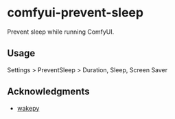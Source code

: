 # comfyui-prevent-sleep

Prevent sleep while running ComfyUI.

## Usage  

Settings > PreventSleep > Duration, Sleep, Screen Saver 

## Acknowledgments

- [wakepy](https://wakepy.readthedocs.io/)